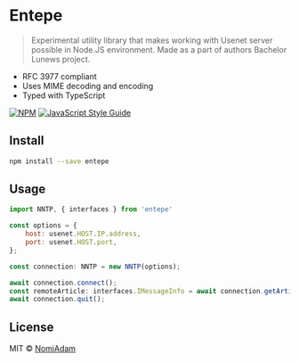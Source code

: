 # Entepe

> Experimental utility library that makes working with Usenet server possible in Node.JS environment.
> Made as a part of authors Bachelor Lunews project.

* RFC 3977 compliant
* Uses MIME decoding and encoding
* Typed with TypeScript

[![NPM](https://img.shields.io/npm/v/entepe.svg)](https://www.npmjs.com/package/entepe) [![JavaScript Style Guide](https://img.shields.io/badge/code_style-standard-brightgreen.svg)](https://standardjs.com)

## Install

```bash
npm install --save entepe
```

## Usage

```jsx
import NNTP, { interfaces } from 'entepe'

const options = {
    host: usenet.HOST.IP.address,
    port: usenet.HOST.port,
};

const connection: NNTP = new NNTP(options);

await connection.connect();
const remoteArticle: interfaces.IMessageInfo = await connection.getArticleHead('<globalId.usenet.org>');
await connection.quit();
```

## License

MIT © [NomiAdam](https://github.com/NomiAdam)
